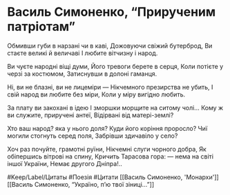 # Василь Симоненко, “Прирученим патріотам”

Обмивши губи в нарзані чи в каві,
Дожовуючи свіжий бутерброд,
Ви стаєте великі й величаві
І любите вітчизну і народ.

Ви чуєте народні віщі думи,
Його тревоги берете в серця,
Коли потієте у черзі за костюмом,
Затиснувши в долоні гаманця.

Ні, ви не блазні, ви не лицеміри —
Нікчемного презирства не убить,
І свій народ ви любите без міри,
Коли у міру вигідно любить.

За плату ви закохані в ідею
І зморшки морщите на ситому чолі…
Кому ж ви служите, приручені антеї,
Відірвані від матері-землі?

Хто ваш народ? яка у нього доля?
Куди його коріння проросло?
Чиї могили стогнуть серед поля,
Забрівши здичавіло у село?

Хоч раз почуйте, грамотні руїни,
Нікчемні слуги чорного добра,
Як обіпершись вітрові на спину,
Кричить Тарасова гора:
— нема на світі іншої України,
Немає другого Дніпра!..

#Keep/Label/Цитаты #Поезія #Цитати
[[Василь Симоненко, 'Монархи']]
[[Василь Симоненко, “Україно, п’ю твої зіниці…”]]